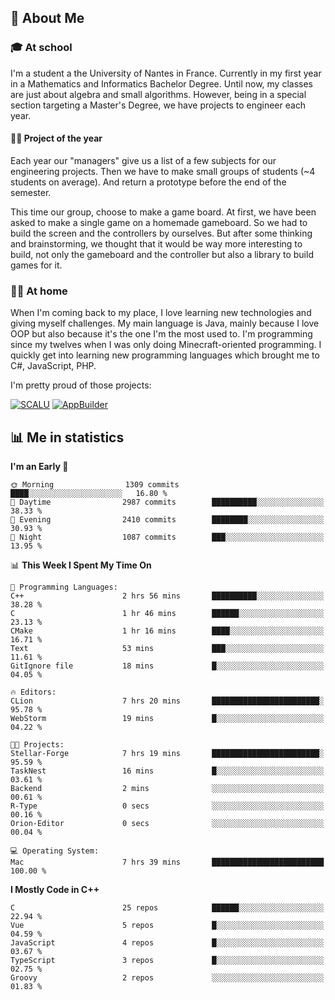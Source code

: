 ## 👀 About Me

### 🎓 At school

I'm a student a the University of Nantes in France. Currently in my first year in a Mathematics and Informatics Bachelor Degree. Until now, my classes are just about algebra and small algorithms. However, being in a special section targeting a Master's Degree, we have projects to engineer each year. 

#### 🔧🔬 Project of the year

Each year our "managers" give us a list of a few subjects for our engineering projects. Then we have to make small groups of students (~4 students on average). And return a prototype before the end of the semester.

This time our group, choose to make a game board. At first, we have been asked to make a single game on a homemade gameboard. So we had to build the screen and the controllers by ourselves. 
But after some thinking and brainstorming, we thought that it would be way more interesting to build, not only the gameboard and the controller but also a library to build games for it.

### 👨‍💻 At home

When I'm coming back to my place, I love learning new technologies and giving myself challenges. My main language is Java, mainly because I love OOP but also because it's the one I'm the most used to. I'm programming since my twelves when I was only doing Minecraft-oriented programming.  I quickly get into learning new programming languages which brought me to C#, JavaScript, PHP. 

I'm pretty proud of those projects:

[![SCALU](https://github-readme-stats.vercel.app/api/pin?username=renardfute&repo=SCALU)](https://github.com/renardfute/scalu)
[![AppBuilder](https://github-readme-stats.vercel.app/api/pin?username=pulsedev2&repo=AppBuilder)](https://github.com/pulsedev2/AppBuilder)

## 📊 Me in statistics
<!--START_SECTION:waka-->
**I'm an Early 🐤** 

```text
🌞 Morning                1309 commits        ████░░░░░░░░░░░░░░░░░░░░░   16.80 % 
🌆 Daytime                2987 commits        ██████████░░░░░░░░░░░░░░░   38.33 % 
🌃 Evening                2410 commits        ████████░░░░░░░░░░░░░░░░░   30.93 % 
🌙 Night                  1087 commits        ███░░░░░░░░░░░░░░░░░░░░░░   13.95 % 
```


📊 **This Week I Spent My Time On** 

```text
💬 Programming Languages: 
C++                      2 hrs 56 mins       ██████████░░░░░░░░░░░░░░░   38.28 % 
C                        1 hr 46 mins        ██████░░░░░░░░░░░░░░░░░░░   23.13 % 
CMake                    1 hr 16 mins        ████░░░░░░░░░░░░░░░░░░░░░   16.71 % 
Text                     53 mins             ███░░░░░░░░░░░░░░░░░░░░░░   11.61 % 
GitIgnore file           18 mins             █░░░░░░░░░░░░░░░░░░░░░░░░   04.05 % 

🔥 Editors: 
CLion                    7 hrs 20 mins       ████████████████████████░   95.78 % 
WebStorm                 19 mins             █░░░░░░░░░░░░░░░░░░░░░░░░   04.22 % 

🐱‍💻 Projects: 
Stellar-Forge            7 hrs 19 mins       ████████████████████████░   95.59 % 
TaskNest                 16 mins             █░░░░░░░░░░░░░░░░░░░░░░░░   03.61 % 
Backend                  2 mins              ░░░░░░░░░░░░░░░░░░░░░░░░░   00.61 % 
R-Type                   0 secs              ░░░░░░░░░░░░░░░░░░░░░░░░░   00.16 % 
Orion-Editor             0 secs              ░░░░░░░░░░░░░░░░░░░░░░░░░   00.04 % 

💻 Operating System: 
Mac                      7 hrs 39 mins       █████████████████████████   100.00 % 
```

**I Mostly Code in C++** 

```text
C                        25 repos            ██████░░░░░░░░░░░░░░░░░░░   22.94 % 
Vue                      5 repos             █░░░░░░░░░░░░░░░░░░░░░░░░   04.59 % 
JavaScript               4 repos             █░░░░░░░░░░░░░░░░░░░░░░░░   03.67 % 
TypeScript               3 repos             █░░░░░░░░░░░░░░░░░░░░░░░░   02.75 % 
Groovy                   2 repos             ░░░░░░░░░░░░░░░░░░░░░░░░░   01.83 % 
```




<!--END_SECTION:waka-->
